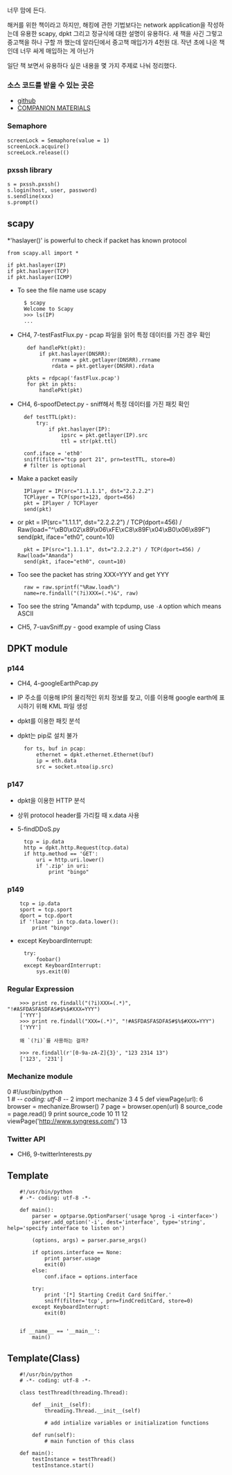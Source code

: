 너무 맘에 든다. 

해커를 위한 책이라고 하지만, 해킹에 관한 기법보다는 network application을 작성하는데 유용한 scapy, dpkt 그리고 정규식에 대한 설명이 유용하다. 새 책을 사긴 그렇고 중고책을 하나 구할 까 했는데 알라딘에서 중고책 매입가가 4천원 대. 작년 초에 나온 책인데 너무 싸게 매입하는 게 아닌가

일단 책 보면서 유용하다 싶은 내용을 몇 가지 주제로 나눠 정리했다. 

### 소스 코드를 받을 수 있는 곳은

* [github](https://github.com/shadow-box/Violent-Python-Examples)  
* [COMPANION MATERIALS](http://booksite.elsevier.com/9781597499576/chapters.php)

### Semaphore  

	screenLock = Semaphore(value = 1)
    screenLock.acquire()
	screeLock.release(()


### pxssh library  

	s = pxssh.pxssh()
	s.login(host, user, password)
	s.sendline(xxx)
	s.prompt()  


## scapy

*'haslayer()' is powerful to check if packet has known protocol    

    from scapy.all import *   
           
	if pkt.haslayer(IP)  
	if pkt.haslayer(TCP)    
	if pkt.haslayer(ICMP)

* To see the file name use scapy  

		$ scapy
		Welcome to Scapy  
		>>> ls(IP)
		...

* CH4, 7-testFastFlux.py - pcap 파일을 읽어 특정 데이터를 가진 경우 확인

         def handlePkt(pkt):
             if pkt.haslayer(DNSRR):
                 rrname = pkt.getlayer(DNSRR).rrname
                 rdata = pkt.getlayer(DNSRR).rdata 
     
         pkts = rdpcap('fastFlux.pcap')
         for pkt in pkts:
             handlePkt(pkt)

* CH4, 6-spoofDetect.py - sniff해서 특정 데이터를 가진 패킷 확인  

		def testTTL(pkt):
		    try:
		        if pkt.haslayer(IP):
		            ipsrc = pkt.getlayer(IP).src
		            ttl = str(pkt.ttl)

		conf.iface = 'eth0'
		sniff(filter="tcp port 21", prn=testTTL, store=0)
		# filter is optional

* Make a packet easily  

		IPlayer = IP(src="1.1.1.1", dst="2.2.2.2")  
		TCPlayer = TCP(sport=123, dport=456)  
		pkt = IPlayer / TCPlayer  
		send(pkt)  

* or
		pkt = IP(src="1.1.1.1", dst="2.2.2.2") / TCP(dport=456) / Raw(load="^\xB0\x02\x89\x06\xFE\xC8\x89F\x04\xB0\x06\x89F")
		send(pkt, iface="eth0", count=10)  

		pkt = IP(src="1.1.1.1", dst="2.2.2.2") / TCP(dport=456) / Raw(load="Amanda")
		send(pkt, iface="eth0", count=10)  

* Too see the packet has string XXX=YYY and get YYY  

		raw = raw.sprintf("%Raw.load%")  
		name=re.findall("(?i)XXX=(.*)&", raw)
* Too see the string "Amanda" with tcpdump, use `-A` option which means ASCII  


* CH5, 7-uavSniff.py - good example of using Class  

   
## DPKT module

###  p144  
  
    
* CH4, 4-googleEarthPcap.py
* IP 주소를 이용해 IP의 물리적인 위치 정보를 찾고, 이를 이용해 google earth에 표시하기 위해 KML 파일 생성
* dpkt를 이용한 패킷 분석  
* dpkt는 pip로 설치 불가  

        for ts, buf in pcap:  
            ethernet = dpkt.ethernet.Ethernet(buf)  
            ip = eth.data
            src = socket.ntoa(ip.src)  
                
### p147  

* dpkt을 이용한 HTTP 분석
* 상위 protocol header를 가리킬 때 x.data 사용  
* 5-findDDoS.py  

        tcp = ip.data  
        http = dpkt.http.Request(tcp.data)  
        if http.method == 'GET':
        	uri = http.uri.lower()  
        	if '.zip' in uri:
        		print "bingo"  
        		
### p149  
        tcp = ip.data  
        sport = tcp.sport
        dport = tcp.dport  
        if '!lazor' in tcp.data.lower():
        	print "bingo"  



* except KeyboardInterrupt:  

        try:
        	foobar()
        except KeyboardInterrupt:
        	sys.exit(0)  


### Regular Expression  

        >>> print re.findall("(?i)XXX=(.*)", "!#ASFDASFASDFAS#$%$#XXX=YYY")
        ['YYY']
        >>> print re.findall("XXX=(.*)", "!#ASFDASFASDFAS#$%$#XXX=YYY")
		['YYY']

		왜 `(?i)`를 사용하는 걸까?

		>>> re.findall(r'[0-9a-zA-Z]{3}', "123 2314 13")
		['123', '231']

### Mechanize module

  0 #!/usr/bin/python                                                                                                                  
  1 # -*- coding: utf-8 -*-
  2 import mechanize
  3 
  4 
  5 def viewPage(url):
  6     browser = mechanize.Browser()
  7     page = browser.open(url)
  8     source_code = page.read()
  9     print source_code
 10 
 11 
 12 viewPage('http://www.syngress.com/')
 13 


 ### Twitter API

 * CH6, 9-twitterInterests.py  


 ## Template

		#!/usr/bin/python                                                                
		# -*- coding: utf-8 -*-

		def main(): 
		    parser = optparse.OptionParser('usage %prog -i <interface>') 
		    parser.add_option('-i', dest='interface', type='string', help='specify interface to listen on')

		    (options, args) = parser.parse_args() 
		 
		    if options.interface == None: 
		        print parser.usage 
		        exit(0) 
		    else: 
		        conf.iface = options.interface 

		    try:
		        print '[*] Starting Credit Card Sniffer.'
		        sniff(filter='tcp', prn=findCreditCard, store=0)
		    except KeyboardInterrupt:
		        exit(0)


		if __name__ == '__main__':
		    main()

## Template(Class)

		#!/usr/bin/python                                                                
		# -*- coding: utf-8 -*-

		class testThread(threading.Thread):

		    def __init__(self):
		        threading.Thread.__init__(self)

		        # add intialize variables or initialization functions

		    def run(self):
		    	# main function of this class

		def main():
		    testInstance = testThread()
		    testInstance.start()
